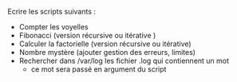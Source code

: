 Ecrire les scripts suivants : 

* Compter les voyelles
* Fibonacci (version récursive ou itérative )
* Calculer la factorielle (version récursive ou itérative)
* Nombre mystère (ajouter gestion des erreurs, limites)
* Rechercher dans /var/log les fichier .log qui contiennent un mot
  - ce mot sera passé en argument du script

